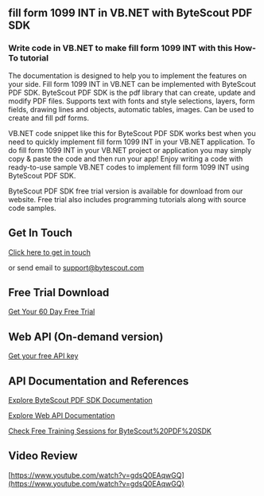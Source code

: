 ## fill form 1099 INT in VB.NET with ByteScout PDF SDK

### Write code in VB.NET to make fill form 1099 INT with this How-To tutorial

The documentation is designed to help you to implement the features on your side. Fill form 1099 INT in VB.NET can be implemented with ByteScout PDF SDK. ByteScout PDF SDK is the pdf library that can create, update and modify PDF files. Supports text with fonts and style selections, layers, form fields, drawing lines and objects, automatic tables, images. Can be used to create and fill pdf forms.

VB.NET code snippet like this for ByteScout PDF SDK works best when you need to quickly implement fill form 1099 INT in your VB.NET application. To do fill form 1099 INT in your VB.NET project or application you may simply copy & paste the code and then run your app! Enjoy writing a code with ready-to-use sample VB.NET codes to implement fill form 1099 INT using ByteScout PDF SDK.

ByteScout PDF SDK free trial version is available for download from our website. Free trial also includes programming tutorials along with source code samples.

## Get In Touch

[Click here to get in touch](https://bytescout.zendesk.com/hc/en-us/requests/new?subject=ByteScout%20PDF%20SDK%20Question)

or send email to [support@bytescout.com](mailto:support@bytescout.com?subject=ByteScout%20PDF%20SDK%20Question) 

## Free Trial Download

[Get Your 60 Day Free Trial](https://bytescout.com/download/web-installer?utm_source=github-readme)

## Web API (On-demand version)

[Get your free API key](https://pdf.co/documentation/api?utm_source=github-readme)

## API Documentation and References

[Explore ByteScout PDF SDK Documentation](https://bytescout.com/documentation/index.html?utm_source=github-readme)

[Explore Web API Documentation](https://pdf.co/documentation/api?utm_source=github-readme)

[Check Free Training Sessions for ByteScout%20PDF%20SDK](https://academy.bytescout.com/)

## Video Review

[https://www.youtube.com/watch?v=gdsQ0EAqwGQ](https://www.youtube.com/watch?v=gdsQ0EAqwGQ)